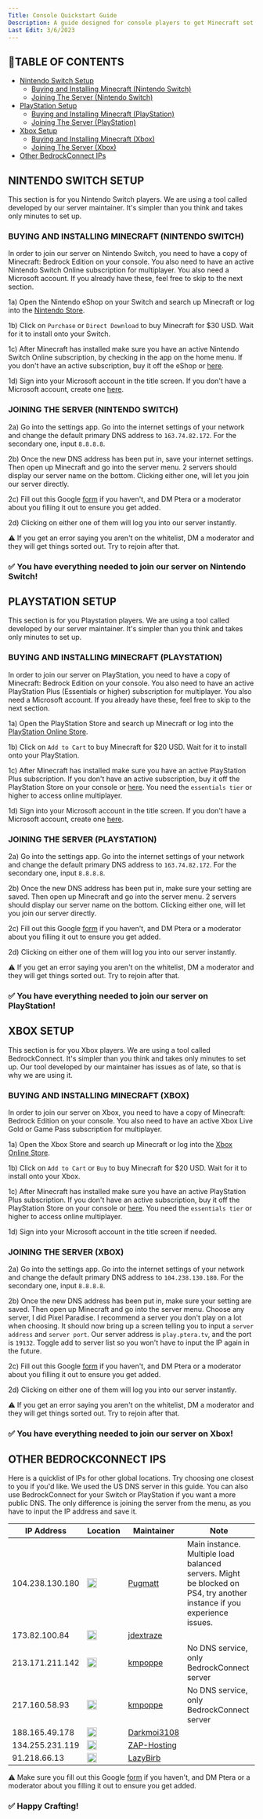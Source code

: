 ```yaml
---
Title: Console Quickstart Guide
Description: A guide designed for console players to get Minecraft set up and optimized for our server.
Last Edit: 3/6/2023
---
```


## 📖TABLE OF CONTENTS

* [Nintendo Switch Setup](#nintendo-switch-setup)
  * [Buying and Installing Minecraft (Nintendo Switch)](#buying-and-installing-minecraft-nintendo-switch)
  * [Joining The Server (Nintendo Switch)](#joining-the-server-nintendo-switch)
* [PlayStation Setup](#playstation-setup)
  * [Buying and Installing Minecraft (PlayStation)](#buying-and-installing-minecraft-playstation)
  * [Joining The Server (PlayStation)](#joining-the-server-playstation)
* [Xbox Setup](#xbox-setup)
  * [Buying and Installing Minecraft (Xbox)](#buying-and-installing-minecraft-xbox)
  * [Joining The Server (Xbox)](#joining-the-server-xbox)
* [Other BedrockConnect IPs](#other-bedrockconnect-ips)

## NINTENDO SWITCH SETUP

This section is for you Nintendo Switch players. We are using a tool called developed by our server maintainer. It's simpler than you think and takes only minutes to set up.

### BUYING AND INSTALLING MINECRAFT (NINTENDO SWITCH)

In order to join our server on Nintendo Switch, you need to have a copy of Minecraft: Bedrock Edition on your console. 
You also need to have an active Nintendo Switch Online subscription for multiplayer. You also need a Microsoft account.
If you already have these, feel free to skip to the next section.

1a) Open the Nintendo eShop on your Switch and search up Minecraft or log into the [Nintendo Store](https://www.nintendo.com/store/products/minecraft-switch/).

1b) Click on `Purchase` or `Direct Download` to buy Minecraft for $30 USD. Wait for it to install onto your Switch. 

1c) After Minecraft has installed make sure you have an active Nintendo Switch Online subscription, by checking in the app on the home menu.
If you don't have an active subscription, buy it off the eShop or [here](https://www.nintendo.com/switch/online/).

1d) Sign into your Microsoft account in the title screen. If you don't have a Microsoft account, create one [here](https://account.microsoft.com/account/).

### JOINING THE SERVER (NINTENDO SWITCH)

2a) Go into the settings app. Go into the internet settings of your network and change the default primary DNS address to `163.74.82.172`. For the secondary one, input `8.8.8.8`. 

2b) Once the new DNS address has been put in, save your internet settings. Then open up Minecraft and go into the server menu. 2 servers should display our server name on the bottom. Clicking either one, will let you join our server directly.

2c) Fill out this Google [form](https://docs.google.com/forms/d/e/1FAIpQLSeEBVKIESOidbwOyYXCdaG4JxFVVfZEXefyW7vQQQHF83sEYQ/viewform?usp=send_form) if you haven't, and DM Ptera or a moderator about you filling it out to ensure you get added.

2d) Clicking on either one of them will log you into our server instantly. 

⚠️ If you get an error saying you aren't on the whitelist, DM a moderator and they will get things sorted out. Try to rejoin after that.

### ✅ You have everything needed to join our server on Nintendo Switch!

## PLAYSTATION SETUP

This section is for you Playstation players. We are using a tool called developed by our server maintainer. It's simpler than you think and takes only minutes to set up.

### BUYING AND INSTALLING MINECRAFT (PLAYSTATION)

In order to join our server on PlayStation, you need to have a copy of Minecraft: Bedrock Edition on your console. 
You also need to have an active PlayStation Plus (Essentials or higher) subscription for multiplayer. You also need a Microsoft account.
If you already have these, feel free to skip to the next section. 

1a) Open the PlayStation Store and search up Minecraft or log into the [PlayStation Online Store](https://store.playstation.com/en-us/product/UP4433-CUSA00744_00-MINECRAFTPS40001).

1b) Click on `Add to Cart` to buy Minecraft for $20 USD. Wait for it to install onto your PlayStation. 

1c) After Minecraft has installed make sure you have an active PlayStation Plus subscription.
If you don't have an active subscription, buy it off the PlayStation Store on your console or [here](https://www.playstation.com/en-us/ps-plus/). You need the `essentials tier` or higher to access online multiplayer.

1d) Sign into your Microsoft account in the title screen. If you don't have a Microsoft account, create one [here](https://account.microsoft.com/account/).

### JOINING THE SERVER (PLAYSTATION)

2a) Go into the settings app. Go into the internet settings of your network and change the default primary DNS address to `163.74.82.172`. For the secondary one, input `8.8.8.8`. 

2b) Once the new DNS address has been put in, make sure your setting are saved. Then open up Minecraft and go into the server menu. 2 servers should display our server name on the bottom. Clicking either one, will let you join our server directly.

2c) Fill out this Google [form](https://docs.google.com/forms/d/e/1FAIpQLSeEBVKIESOidbwOyYXCdaG4JxFVVfZEXefyW7vQQQHF83sEYQ/viewform?usp=send_form) if you haven't, and DM Ptera or a moderator about you filling it out to ensure you get added.

2d) Clicking on either one of them will log you into our server instantly. 

⚠️ If you get an error saying you aren't on the whitelist, DM a moderator and they will get things sorted out. Try to rejoin after that.

### ✅ You have everything needed to join our server on PlayStation!

## XBOX SETUP

This section is for you Xbox players. We are using a tool called BedrockConnect. It's simpler than you think and takes only minutes to set up. Our tool developed by our maintainer has issues as of late, so that is why we are using it.

### BUYING AND INSTALLING MINECRAFT (XBOX)

In order to join our server on Xbox, you need to have a copy of Minecraft: Bedrock Edition on your console. 
You also need to have an active Xbox Live Gold or Game Pass subscription for multiplayer.

1a) Open the Xbox Store and search up Minecraft or log into the [Xbox Online Store](https://www.xbox.com/en-US/games/store/minecraft/9mvxmvt8zkwc).

1b) Click on `Add to Cart` or `Buy` to buy Minecraft for $20 USD. Wait for it to install onto your Xbox. 

1c) After Minecraft has installed make sure you have an active PlayStation Plus subscription.
If you don't have an active subscription, buy it off the PlayStation Store on your console or [here](https://www.playstation.com/en-us/ps-plus/). You need the `essentials tier` or higher to access online multiplayer.

1d) Sign into your Microsoft account in the title screen if needed. 

### JOINING THE SERVER (XBOX)

2a) Go into the settings app. Go into the internet settings of your network and change the default primary DNS address to `104.238.130.180`. For the secondary one, input `8.8.8.8`. 

2b) Once the new DNS address has been put in, make sure your setting are saved. Then open up Minecraft and go into the server menu. Choose any server, I did Pixel Paradise. I recommend a server you don't play on a lot when choosing. It should now bring up a screen telling you to input a `server address` and `server port`. Our server address is `play.ptera.tv`, and the port is `19132`. Toggle add to server list so you won't have to input the IP again in the future.

2c) Fill out this Google [form](https://docs.google.com/forms/d/e/1FAIpQLSeEBVKIESOidbwOyYXCdaG4JxFVVfZEXefyW7vQQQHF83sEYQ/viewform?usp=send_form) if you haven't, and DM Ptera or a moderator about you filling it out to ensure you get added.

2d) Clicking on either one of them will log you into our server instantly. 

⚠️ If you get an error saying you aren't on the whitelist, DM a moderator and they will get things sorted out. Try to rejoin after that.

### ✅ You have everything needed to join our server on Xbox!

## OTHER BEDROCKCONNECT IPS

Here is a quicklist of IPs for other global locations. Try choosing one closest to you if you'd like. We used the US DNS server in this guide. You can also use BedrockConnect for your Switch or PlayStation if you want a more public DNS. The only difference is joining the server from the menu, as you have to input the IP address and save it.

| IP Address | Location | Maintainer | Note |
| ------------- | ------------- | ------------- | ------------- |
| 104.238.130.180 | <img src="https://flagicons.lipis.dev/flags/4x3/us.svg" height="20"> | [Pugmatt](https://github.com/Pugmatt) | Main instance. Multiple load balanced servers. Might be blocked on PS4, try another instance if you experience issues. |
| 173.82.100.84 | <img src="https://flagicons.lipis.dev/flags/4x3/us.svg" height="20"> | [jdextraze](https://github.com/jdextraze) | |
| 213.171.211.142 | <img src="https://flagicons.lipis.dev/flags/4x3/gb.svg" height="20"> | [kmpoppe](https://github.com/kmpoppe) | No DNS service, only BedrockConnect server  |
| 217.160.58.93 | <img src="https://flagicons.lipis.dev/flags/4x3/de.svg" height="20"> | [kmpoppe](https://github.com/kmpoppe) | No DNS service, only BedrockConnect server |
| 188.165.49.178 | <img src="https://flagicons.lipis.dev/flags/4x3/fr.svg" height="20"> | [Darkmoi3108](https://github.com/darkmoi3108) | |
| 134.255.231.119 | <img src="https://flagicons.lipis.dev/flags/4x3/de.svg" height="20"> | [ZAP-Hosting](https://github.com/zaphosting) | |
| 91.218.66.13 | <img src="https://flagicons.lipis.dev/flags/4x3/de.svg" height="20"> | [LazyBirb](https://github.com/LazyBirb) | |

 

⚠️ Make sure you fill out this Google [form](https://docs.google.com/forms/d/e/1FAIpQLSeEBVKIESOidbwOyYXCdaG4JxFVVfZEXefyW7vQQQHF83sEYQ/viewform?usp=send_form) if you haven't, and DM Ptera or a moderator about you filling it out to ensure you get added.
 
### ✅ Happy Crafting! 
